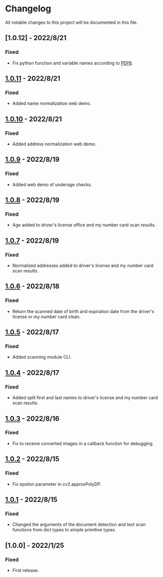# Changelog
All notable changes to this project will be documented in this file.

## [1.0.12] - 2022/8/21
### Fixed
- Fix python function and variable names according to [PEP8](https://pep8.org/).

## [1.0.11] - 2022/8/21
### Fixed
- Added name normalization web demo.

## [1.0.10] - 2022/8/21
### Fixed
- Added address normalization web demo.

## [1.0.9] - 2022/8/19
### Fixed
- Added web demo of underage checks.

## [1.0.8] - 2022/8/19
### Fixed
- Age added to driver's license office and my number card scan results.

## [1.0.7] - 2022/8/19
### Fixed
- Normalized addresses added to driver's license and my number card scan results.

## [1.0.6] - 2022/8/18
### Fixed
- Return the scanned date of birth and expiration date from the driver's license or my number card clean.

## [1.0.5] - 2022/8/17
### Fixed
- Added scanning module CLI.

## [1.0.4] - 2022/8/17
### Fixed
- Added split first and last names to driver's license and my number card scan results.

## [1.0.3] - 2022/8/16
### Fixed
- Fix to receive converted images in a callback function for debugging.

## [1.0.2] - 2022/8/15
### Fixed
- Fix epsilon parameter in cv2.approxPolyDP.

## [1.0.1] - 2022/8/15
### Fixed
- Changed the arguments of the document detection and text scan functions from dict types to simple primitive types.

## [1.0.0] - 2022/1/25
### Fixed
- First release.

[1.0.1]: https://github.com/takuya-motoshima/document-scanner/compare/v1.0.0...v1.0.1
[1.0.2]: https://github.com/takuya-motoshima/document-scanner/compare/v1.0.1...v1.0.2
[1.0.3]: https://github.com/takuya-motoshima/document-scanner/compare/v1.0.2...v1.0.3
[1.0.4]: https://github.com/takuya-motoshima/document-scanner/compare/v1.0.3...v1.0.4
[1.0.5]: https://github.com/takuya-motoshima/document-scanner/compare/v1.0.4...v1.0.5
[1.0.6]: https://github.com/takuya-motoshima/document-scanner/compare/v1.0.5...v1.0.6
[1.0.7]: https://github.com/takuya-motoshima/document-scanner/compare/v1.0.6...v1.0.7
[1.0.8]: https://github.com/takuya-motoshima/document-scanner/compare/v1.0.7...v1.0.8
[1.0.9]: https://github.com/takuya-motoshima/document-scanner/compare/v1.0.8...v1.0.9
[1.0.10]: https://github.com/takuya-motoshima/document-scanner/compare/v1.0.9...v1.0.10
[1.0.11]: https://github.com/takuya-motoshima/document-scanner/compare/v1.0.10...v1.0.11